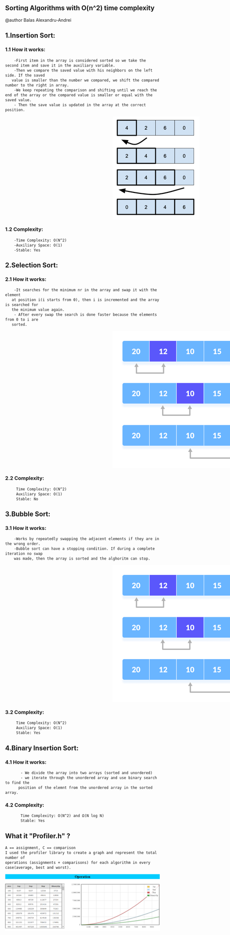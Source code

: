 ## Sorting Algorithms with O(n^2) time complexity
@author Balas Alexandru-Andrei
 ## 1.Insertion Sort:
 ###      1.1 How it works:
        -First item in the array is considered sorted so we take the second item and save it in the auxiliary variable.
        -Then we compare the saved value with his neighbors on the left side. If the saved
       value is smaller than the number we compared, we shift the compared number to the right in array.
        -We keep repeating the comparison and shifting until we reach the end of the array or the compared value is smaller or equal with the saved value.
        - Then the save value is updated in the array at the correct position.

 <img src="Insertion.png" style="
    display: block;
    margin-left: 350px;
    margin-right: middle }">

 ###      1.2 Complexity:
        -Time Complexity: O(N^2)
        -Auxiliary Space: O(1) 
        -Stable: Yes
 
 ## 2.Selection Sort:
 ###      2.1 How it works:
        -It searches for the minimum nr in the array and swap it with the element 
       at position i(i starts from 0), then i is incremented and the array is searched for
       the minimum value again.
        - After every swap the search is done faster because the elements from 0 to i are 
       sorted.
<img src="Selection.png" style="
    display: block;
    margin-left: 350px;
    margin-right: middle }">

###       2.2 Complexity:
         Time Complexity: O(N^2)
         Auxiliary Space: O(1)
         Stable: No
  
 ## 3.Bubble Sort:
 ###      3.1 How it works:
        -Works by repeatedly swapping the adjacent elements if they are in the wrong order.
        -Bubble sort can have a stopping condition. If during a complete iteration no swap
        was made, then the array is sorted and the alghoritm can stop.
<img src="Selection.png" style="
    display: block;
    margin-left: 350px;
    margin-right: middle }">

 ###      3.2 Complexity:
         Time Complexity: O(N^2)
         Auxiliary Space: O(1)
         Stable: Yes
  
  ## 4.Binary Insertion Sort:
 ###      4.1 How it works:
           - We divide the array into two arrays (sorted and unordered)
           - we iterate through the unordered array and use binary search to find the
          position of the elemnt from the unordered array in the sorted array.
 ###      4.2 Complexity:
           Time Complexity: O(N^2) and Ω(N log N)
           Stable: Yes
 ## What it "Profiler.h" ?
    A == assignment, C == comparison
    I used the profiler library to create a graph and represent the total number of 
    operations (assignments + comparisons) for each algorithm in every case(average, best and worst).
<img src="AVG.png">